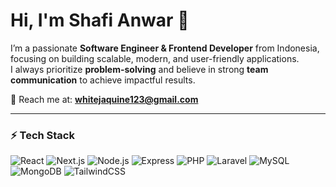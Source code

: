 # Hi, I'm Shafi Anwar 🚀

I’m a passionate **Software Engineer & Frontend Developer** from Indonesia, focusing on building scalable, modern, and user-friendly applications.  
I always prioritize **problem-solving** and believe in strong **team communication** to achieve impactful results.  

📩 Reach me at: **whitejaquine123@gmail.com**

---

### ⚡ Tech Stack
![React](https://img.shields.io/badge/React-Advanced-blue)
![Next.js](https://img.shields.io/badge/Next.js-Advanced-black)
![Node.js](https://img.shields.io/badge/Node.js-Intermediate-green)
![Express](https://img.shields.io/badge/Express-Intermediate-lightgrey)
![PHP](https://img.shields.io/badge/PHP-Intermediate-purple)
![Laravel](https://img.shields.io/badge/Laravel-Intermediate-red)
![MySQL](https://img.shields.io/badge/MySQL-Intermediate-orange)
![MongoDB](https://img.shields.io/badge/MongoDB-Intermediate-brightgreen)
![TailwindCSS](https://img.shields.io/badge/TailwindCSS-Advanced-06B6D4)
